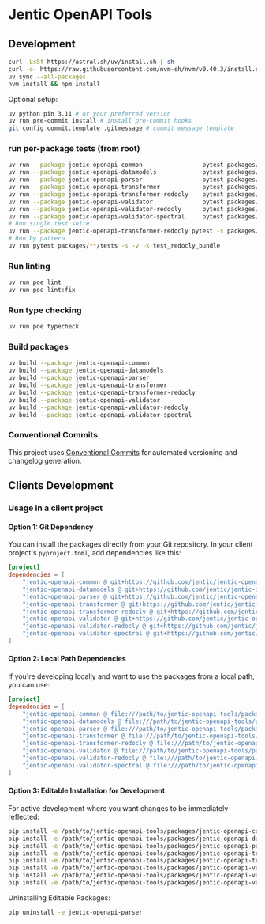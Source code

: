 # Jentic OpenAPI Tools


## Development

```bash
curl -LsSf https://astral.sh/uv/install.sh | sh
curl -o- https://raw.githubusercontent.com/nvm-sh/nvm/v0.40.3/install.sh | bash
uv sync --all-packages
nvm install && npm install
```

Optional setup:
```bash
uv python pin 3.11 # or your preferred version
uv run pre-commit install # install pre-commit hooks
git config commit.template .gitmessage # commit message template
```


### run per-package tests (from root)

```bash
uv run --package jentic-openapi-common                 pytest packages/jentic-openapi-common/tests -q
uv run --package jentic-openapi-datamodels             pytest packages/jentic-openapi-datamodels/tests -q
uv run --package jentic-openapi-parser                 pytest packages/jentic-openapi-parser/tests -q
uv run --package jentic-openapi-transformer            pytest packages/jentic-openapi-transformer/tests -q
uv run --package jentic-openapi-transformer-redocly    pytest packages/jentic-openapi-transformer-redocly/tests -q
uv run --package jentic-openapi-validator              pytest packages/jentic-openapi-validator/tests -q
uv run --package jentic-openapi-validator-redocly      pytest packages/jentic-openapi-validator-redocly/tests -q
uv run --package jentic-openapi-validator-spectral     pytest packages/jentic-openapi-validator-spectral/tests -q
# Run single test suite
uv run --package jentic-openapi-transformer-redocly pytest -s packages/jentic-openapi-transformer-redocly/tests/test_redocly_bundle.py::TestRedoclyBundlerIntegration
# Run by pattern
uv run pytest packages/**/tests -s -v -k test_redocly_bundle
```

### Run linting

```bash
uv run poe lint
uv run poe lint:fix
```

### Run type checking

```bash
uv run poe typecheck
```

### Build packages

```bash
uv build --package jentic-openapi-common
uv build --package jentic-openapi-datamodels
uv build --package jentic-openapi-parser
uv build --package jentic-openapi-transformer
uv build --package jentic-openapi-transformer-redocly
uv build --package jentic-openapi-validator
uv build --package jentic-openapi-validator-redocly
uv build --package jentic-openapi-validator-spectral
```

### Conventional Commits

This project uses [Conventional Commits](https://www.conventionalcommits.org/) for automated versioning and changelog generation.


## Clients Development

### Usage in a client project

#### Option 1: Git Dependency

You can install the packages directly from your Git repository. In your client project's `pyproject.toml`, add dependencies like this:

```toml
[project]
dependencies = [
    "jentic-openapi-common @ git+https://github.com/jentic/jentic-openapi-tools.git#subdirectory=packages/jentic-openapi-common",
    "jentic-openapi-datamodels @ git+https://github.com/jentic/jentic-openapi-tools.git#subdirectory=packages/jentic-openapi-datamodels",
    "jentic-openapi-parser @ git+https://github.com/jentic/jentic-openapi-tools.git#subdirectory=packages/jentic-openapi-parser",
    "jentic-openapi-transformer @ git+https://github.com/jentic/jentic-openapi-tools.git#subdirectory=packages/jentic-openapi-transformer",
    "jentic-openapi-transformer-redocly @ git+https://github.com/jentic/jentic-openapi-tools.git#subdirectory=packages/jentic-openapi-transformer-redocly",
    "jentic-openapi-validator @ git+https://github.com/jentic/jentic-openapi-tools.git#subdirectory=packages/jentic-openapi-validator",
    "jentic-openapi-validator-redocly @ git+https://github.com/jentic/jentic-openapi-tools.git#subdirectory=packages/jentic-openapi-validator-redocly",
    "jentic-openapi-validator-spectral @ git+https://github.com/jentic/jentic-openapi-tools.git#subdirectory=packages/jentic-openapi-validator-spectral",
]
```

#### Option 2: Local Path Dependencies

If you're developing locally and want to use the packages from a local path, you can use:

```toml
[project]
dependencies = [
    "jentic-openapi-common @ file:///path/to/jentic-openapi-tools/packages/jentic-openapi-common",
    "jentic-openapi-datamodels @ file:///path/to/jentic-openapi-tools/packages/jentic-openapi-datamodels",
    "jentic-openapi-parser @ file:///path/to/jentic-openapi-tools/packages/jentic-openapi-parser",
    "jentic-openapi-transformer @ file:///path/to/jentic-openapi-tools/packages/jentic-openapi-transformer",
    "jentic-openapi-transformer-redocly @ file:///path/to/jentic-openapi-tools/packages/jentic-openapi-transformer-redocly",
    "jentic-openapi-validator @ file:///path/to/jentic-openapi-tools/packages/jentic-openapi-validator",
    "jentic-openapi-validator-redocly @ file:///path/to/jentic-openapi-tools/packages/jentic-openapi-validator-redocly",
    "jentic-openapi-validator-spectral @ file:///path/to/jentic-openapi-tools/packages/jentic-openapi-validator-spectral",
]
```

#### Option 3: Editable Installation for Development

For active development where you want changes to be immediately reflected:

```bash
pip install -e /path/to/jentic-openapi-tools/packages/jentic-openapi-common
pip install -e /path/to/jentic-openapi-tools/packages/jentic-openapi-datamodels
pip install -e /path/to/jentic-openapi-tools/packages/jentic-openapi-parser
pip install -e /path/to/jentic-openapi-tools/packages/jentic-openapi-transformer
pip install -e /path/to/jentic-openapi-tools/packages/jentic-openapi-transformer-redocly
pip install -e /path/to/jentic-openapi-tools/packages/jentic-openapi-validator
pip install -e /path/to/jentic-openapi-tools/packages/jentic-openapi-validator-redocly
pip install -e /path/to/jentic-openapi-tools/packages/jentic-openapi-validator-spectral
```

Uninstalling Editable Packages:
```bash
pip uninstall -e jentic-openapi-parser
```
